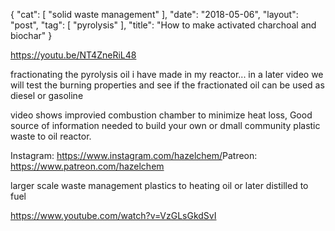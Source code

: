 {
   "cat": [
      "solid waste management"
   ],
   "date": "2018-05-06",
   "layout": "post",
   "tag": [
      "pyrolysis"
   ],
   "title": "How to make activated charchoal and biochar"
}

https://youtu.be/NT4ZneRiL48

fractionating the pyrolysis oil i have made in my reactor... in a later video we will test the burning properties and see if the fractionated oil can be used as diesel or gasoline 

video shows improvied combustion chamber to minimize heat loss,  Good source of information needed to build your own or dmall community plastic waste to oil reactor.

Instagram: https://www.instagram.com/hazelchem/​
Patreon: https://www.patreon.com/hazelchem



larger scale waste management plastics to heating oil or later distilled to fuel

https://www.youtube.com/watch?v=VzGLsGkdSvI


